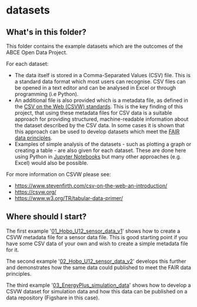 # datasets

## What's in this folder?

This folder contains the example datasets which are the outcomes of the ABCE Open Data Project.

For each dataset:

- The data itself is stored in a Comma-Separated Values (CSV) file. This is a standard data format which most users can recognise. CSV files can be opened in a text editor and can be analysed in Excel or through programming (i.e Python).
- An additional file is also provided which is a metadata file, as defined in the [CSV on the Web (CSVW) standards](https://www.w3.org/TR/tabular-data-primer/). This is the key finding of this project, that using these metadata files for CSV data is a suitable approach for providing structured, machine-readable information about the dataset described by the CSV data. In some cases it is shown that this approach can be used to develop datasets which meet the [FAIR data principles](https://www.go-fair.org/fair-principles/).
- Examples of simple analysis of the datasets - such as plotting a graph or creating a table - are also given for each dataset. These are done here using Python in [Jupyter Notebooks](https://jupyter.org/) but many other approaches (e.g. Excel) would also be possible.

For more information on CSVW please see:
- https://www.stevenfirth.com/csv-on-the-web-an-introduction/
- https://csvw.org/
- https://www.w3.org/TR/tabular-data-primer/

## Where should I start?

The first example '[01_Hobo_U12_sensor_data_v1](https://github.com/building-energy/ABCE_Open_Data_Project/tree/main/datasets/01_Hobo_U12_sensor_data_v1)' shows how to create a CSVW metadata file for a sensor data file. This is good starting point if you have some CSV data of your own and wish to create a simple metadata file for it.

The second example '[02_Hobo_U12_sensor_data_v2](https://github.com/building-energy/ABCE_Open_Data_Project/tree/main/datasets/02_Hobo_U12_sensor_data_v2)' develops this further and demonstrates how the same data could published to meet the FAIR data principles. 

The third example '[03_EnergyPlus_simulation_data](https://github.com/building-energy/ABCE_Open_Data_Project/tree/main/datasets/03_EnergyPlus_simulation_data)' shows how to develop a CSVW dataset for simulation data and how this data can be published on a data repository (Figshare in this case).



